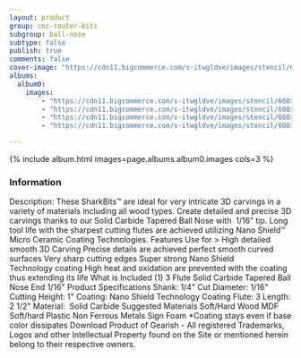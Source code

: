 ```yaml
---
layout: product
group: cnc-router-bits
subgroup: ball-nose
subtype: false
publish: true
comments: false
cover-image: "https://cdn11.bigcommerce.com/s-itwgldve/images/stencil/608x608/products/2567/7394/SB-501654-NS_s_w_2__81027.1675310620.png?c=2"
albums:
  album0:
    images:
        - "https://cdn11.bigcommerce.com/s-itwgldve/images/stencil/608x608/products/2567/7394/SB-501654-NS_s_w_2__81027.1675310620.png?c=2"
        - "https://cdn11.bigcommerce.com/s-itwgldve/images/stencil/608x608/products/2567/6183/SB-501654-NS_g_w_1__71595.1675310619.png?c=2"
        - "https://cdn11.bigcommerce.com/s-itwgldve/images/stencil/608x608/products/2567/6311/SB-501654-NS__42359.1675310619.jpg?c=2"
        - "https://cdn11.bigcommerce.com/s-itwgldve/images/stencil/608x608/products/2567/6336/SB-501654-NS__25087.1675310619.jpg?c=2"

---
```


{% include album.html images=page.albums.album0.images cols=3 %}

### Information

Description:
 These SharkBits™ are ideal for very intricate 3D carvings in a variety of materials including all wood types.  Create detailed and precise 3D carvings thanks to our Solid Carbide Tapered Ball Nose with  1/16” tip.  Long tool life with the sharpest cutting flutes are achieved utilizing Nano Shield™ Micro Ceramic Coating Technologies.  Features  Use for > High detailed smooth 3D Carving Precise details are achieved perfect smooth curved surfaces Very sharp cutting edges Super strong Nano Shield Technology coating High heat and oxidation are prevented with the coating thus extending its life  What is Included  (1) 3 Flute Solid Carbide Tapered Ball Nose End 1/16"  Product Specifications  Shank: 1/4" Cut Diameter: 1/16" Cutting Height: 1" Coating: Nano Shield Technology Coating Flute: 3 Length: 2 1/2" Material:  Solid Carbide  Suggested Materials  Soft/Hard Wood MDF Soft/hard Plastic Non Ferrous Metals Sign Foam  *Coating stays even if base color dissipates Download Product of Gearish - All registered Trademarks, Logos and other Intellectual Property found on the Site or mentioned herein belong to their respective owners.  

